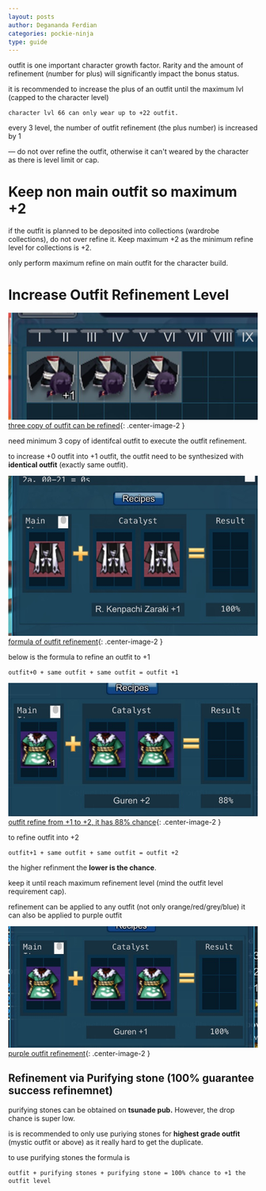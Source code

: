 ```yaml
---
layout: posts
author: Degananda Ferdian
categories: pockie-ninja
type: guide
---
```


outfit is one important character growth factor. Rarity and the amount of refinement (number for plus) will significantly impact the bonus status.

it is recommended to increase the plus of an outfit until the maximum lvl (capped to the character level)

    character lvl 66 can only wear up to +22 outfit.

every 3 level, the number of outfit refinement (the plus number) is increased by 1

&mdash; do not over refine the outfit, otherwise it can't weared by the character as there is level limit or cap.

# Keep non main outfit so maximum +2

if the outfit is planned to be deposited into collections (wardrobe collections), do not over refine it. Keep maximum +2 as the minimum refine level for collections is +2.

only perform maximum refine on main outfit for the character build.

# Increase Outfit Refinement Level 

![postimage80](/assets/images/pockieninja/refineoutfit1.jpg)
[three copy of outfit can be refined](/assets/images/pockieninja/refineout1.jpg){: .center-image-2 }

need minimum 3 copy of identifcal outfit to execute the outfit refinement.

to increase +0 outfit into +1 outfit, the outfit need to be synthesized with **identical outfit** (exactly same outfit).

![postimage80](/assets/images/pockieninja/refineoutfit2.jpg)
[formula of outfit refinement](/assets/images/pockieninja/refineout2.jpg){: .center-image-2 }

below is the formula to refine an outfit to +1

    outfit+0 + same outfit + same outfit = outfit +1

![postimage80](/assets/images/pockieninja/refineoutfit4.jpg)
[outfit refine from +1 to +2, it has 88% chance](/assets/images/pockieninja/refineoutfit4.jpg){: .center-image-2 }


to refine outfit into +2

    outfit+1 + same outfit + same outfit = outfit +2

the higher refinment the **lower is the chance**. 

keep it until reach maximum refinement level (mind the outfit level requirement cap).

refinement can be applied to any outfit (not only orange/red/grey/blue) it can also be applied to purple outfit

![postimage80](/assets/images/pockieninja/refineoutfit3.jpg)
[purple outfit refinement](/assets/images/pockieninja/refineoutfit3.jpg){: .center-image-2 }

## Refinement via Purifying stone (100% guarantee success refinemnet)

purifying stones can be obtained on **tsunade pub.** However, the drop chance is super low.

is is recommended to only use puriying stones for **highest grade outfit** (mystic outfit or above) as it really hard to get the duplicate.

to use purifying stones the formula is

    outfit + purifying stones + purifying stone = 100% chance to +1 the outfit level